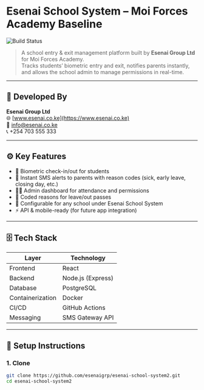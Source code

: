 # Esenai School System – Moi Forces Academy Baseline
![Build Status](https://github.com/esenaigrp/esenai-school-system2/actions/workflows/ci.yml/badge.svg)

> A school entry & exit management platform built by **Esenai Group Ltd** for Moi Forces Academy.  
> Tracks students’ biometric entry and exit, notifies parents instantly, and allows the school admin to manage permissions in real-time.

---

## 🧩 Developed By
**Esenai Group Ltd**  
🌐 [www.esenai.co.ke](https://www.esenai.co.ke)  
📧 info@esenai.co.ke  
📞 +254 703 555 333  

---

## ⚙️ Key Features
- 🔐 Biometric check-in/out for students  
- 📲 Instant SMS alerts to parents with reason codes (sick, early leave, closing day, etc.)  
- 🧑‍💼 Admin dashboard for attendance and permissions  
- 🧾 Coded reasons for leave/out passes  
- 🏫 Configurable for any school under Esenai School System  
- ⚡ API & mobile-ready (for future app integration)

---

## 🗄️ Tech Stack
| Layer | Technology |
|-------|-------------|
| Frontend | React |
| Backend | Node.js (Express) |
| Database | PostgreSQL |
| Containerization | Docker |
| CI/CD | GitHub Actions |
| Messaging | SMS Gateway API |

---

## 🧰 Setup Instructions

### 1. Clone
```bash
git clone https://github.com/esenaigrp/esenai-school-system2.git
cd esenai-school-system2
